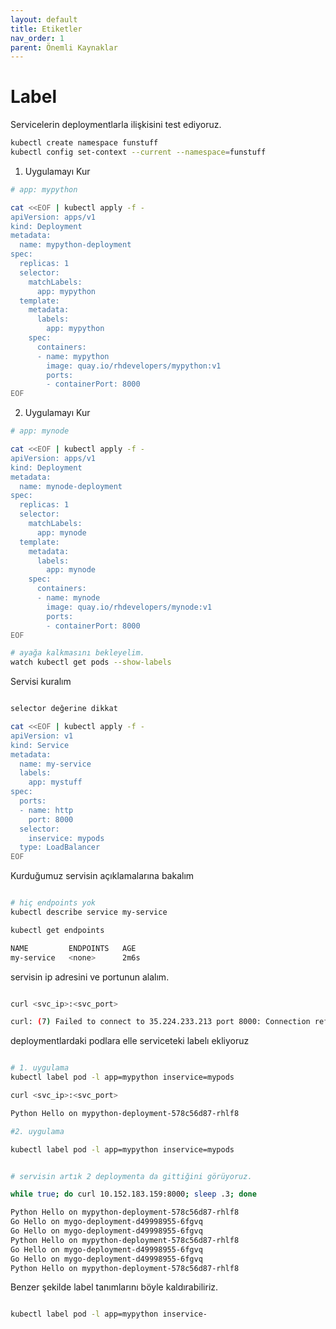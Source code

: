 ```yaml
---
layout: default
title: Etiketler
nav_order: 1
parent: Önemli Kaynaklar
---
```


# Label

Servicelerin deploymentlarla ilişkisini test ediyoruz.

```sh
kubectl create namespace funstuff
kubectl config set-context --current --namespace=funstuff
```

1. Uygulamayı Kur

```sh
# app: mypython

cat <<EOF | kubectl apply -f -
apiVersion: apps/v1
kind: Deployment
metadata:
  name: mypython-deployment
spec:
  replicas: 1
  selector:
    matchLabels:
      app: mypython
  template:
    metadata:
      labels:
        app: mypython
    spec:
      containers:
      - name: mypython
        image: quay.io/rhdevelopers/mypython:v1
        ports:
        - containerPort: 8000
EOF

```

2. Uygulamayı Kur

```sh
# app: mynode

cat <<EOF | kubectl apply -f -
apiVersion: apps/v1
kind: Deployment
metadata:
  name: mynode-deployment
spec:
  replicas: 1
  selector:
    matchLabels:
      app: mynode
  template:
    metadata:
      labels:
        app: mynode
    spec:
      containers:
      - name: mynode
        image: quay.io/rhdevelopers/mynode:v1
        ports:
        - containerPort: 8000
EOF

# ayağa kalkmasını bekleyelim. 
watch kubectl get pods --show-labels
```

Servisi kuralım

```sh

selector değerine dikkat

cat <<EOF | kubectl apply -f -
apiVersion: v1
kind: Service
metadata:
  name: my-service
  labels:
    app: mystuff
spec:
  ports:
  - name: http
    port: 8000
  selector:
    inservice: mypods
  type: LoadBalancer
EOF
```

Kurduğumuz servisin açıklamalarına bakalım

```sh

# hiç endpoints yok
kubectl describe service my-service

kubectl get endpoints

NAME         ENDPOINTS   AGE
my-service   <none>      2m6s
```

servisin ip adresini ve portunun alalım. 

```sh

curl <svc_ip>:<svc_port>

curl: (7) Failed to connect to 35.224.233.213 port 8000: Connection refused

```

deploymentlardaki podlara elle serviceteki labelı ekliyoruz

```sh

# 1. uygulama
kubectl label pod -l app=mypython inservice=mypods

curl <svc_ip>:<svc_port>

Python Hello on mypython-deployment-578c56d87-rhlf8

#2. uygulama

kubectl label pod -l app=mypython inservice=mypods


# servisin artık 2 deploymenta da gittiğini görüyoruz.

while true; do curl 10.152.183.159:8000; sleep .3; done

Python Hello on mypython-deployment-578c56d87-rhlf8
Go Hello on mygo-deployment-d49998955-6fgvq
Go Hello on mygo-deployment-d49998955-6fgvq
Python Hello on mypython-deployment-578c56d87-rhlf8
Go Hello on mygo-deployment-d49998955-6fgvq
Go Hello on mygo-deployment-d49998955-6fgvq
Python Hello on mypython-deployment-578c56d87-rhlf8

```

Benzer şekilde label tanımlarını böyle kaldırabiliriz.

```sh

kubectl label pod -l app=mypython inservice-

```

